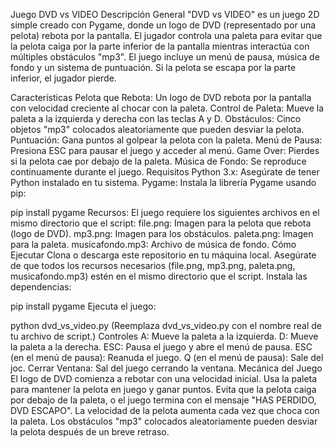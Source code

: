 Juego DVD vs VIDEO
Descripción General
"DVD vs VIDEO" es un juego 2D simple creado con Pygame, donde un logo de DVD (representado por una pelota) rebota por la pantalla. El jugador controla una paleta para evitar que la pelota caiga por la parte inferior de la pantalla mientras interactúa con múltiples obstáculos "mp3". El juego incluye un menú de pausa, música de fondo y un sistema de puntuación. Si la pelota se escapa por la parte inferior, el jugador pierde.

Características
Pelota que Rebota: Un logo de DVD rebota por la pantalla con velocidad creciente al chocar con la paleta.
Control de Paleta: Mueve la paleta a la izquierda y derecha con las teclas A y D.
Obstáculos: Cinco objetos "mp3" colocados aleatoriamente que pueden desviar la pelota.
Puntuación: Gana puntos al golpear la pelota con la paleta.
Menú de Pausa: Presiona ESC para pausar el juego y acceder al menú.
Game Over: Pierdes si la pelota cae por debajo de la paleta.
Música de Fondo: Se reproduce continuamente durante el juego.
Requisitos
Python 3.x: Asegúrate de tener Python instalado en tu sistema.
Pygame: Instala la librería Pygame usando pip:

pip install pygame
Recursos: El juego requiere los siguientes archivos en el mismo directorio que el script:
file.png: Imagen para la pelota que rebota (logo de DVD).
mp3.png: Imagen para los obstáculos.
paleta.png: Imagen para la paleta.
musicafondo.mp3: Archivo de música de fondo.
Cómo Ejecutar
Clona o descarga este repositorio en tu máquina local.
Asegúrate de que todos los recursos necesarios (file.png, mp3.png, paleta.png, musicafondo.mp3) estén en el mismo directorio que el script.
Instala las dependencias:

pip install pygame
Ejecuta el juego:

python dvd_vs_video.py
(Reemplaza dvd_vs_video.py con el nombre real de tu archivo de script.)
Controles
A: Mueve la paleta a la izquierda.
D: Mueve la paleta a la derecha.
ESC: Pausa el juego y abre el menú de pausa.
ESC (en el menú de pausa): Reanuda el juego.
Q (en el menú de pausa): Sale del joc.
Cerrar Ventana: Sal del juego cerrando la ventana.
Mecánica del Juego
El logo de DVD comienza a rebotar con una velocidad inicial.
Usa la paleta para mantener la pelota en juego y ganar puntos.
Evita que la pelota caiga por debajo de la paleta, o el juego termina con el mensaje "HAS PERDIDO, DVD ESCAPO".
La velocidad de la pelota aumenta cada vez que choca con la paleta.
Los obstáculos "mp3" colocados aleatoriamente pueden desviar la pelota después de un breve retraso.
